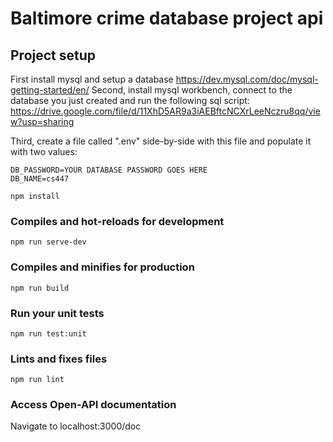 # Baltimore crime database project api

## Project setup
First install mysql and setup a database https://dev.mysql.com/doc/mysql-getting-started/en/
Second, install mysql workbench, connect to the database you just created and run the following sql script:
https://drive.google.com/file/d/11XhD5AR9a3iAEBftcNCXrLeeNczru8qq/view?usp=sharing

Third, create a file called ".env" side-by-side with this file and populate it with two values:

```
DB_PASSWORD=YOUR DATABASE PASSWORD GOES HERE
DB_NAME=cs447
```

```
npm install
```

### Compiles and hot-reloads for development
```
npm run serve-dev
```

### Compiles and minifies for production
```
npm run build
```

### Run your unit tests
```
npm run test:unit
```

### Lints and fixes files
```
npm run lint
```

### Access Open-API documentation
Navigate to localhost:3000/doc